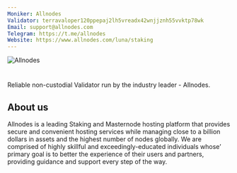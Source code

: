 ```yaml
---
Moniker: Allnodes
Validator: terravaloper120ppepaj2lh5vreadx42wnjjznh55vvktp78wk
Email: support@allnodes.com
Telegram: https://t.me/allnodes
Website: https://www.allnodes.com/luna/staking
---
```


 ![Allnodes](./logo.png)

# <moniker> 
Reliable non-custodial Validator run by the industry leader - Allnodes.

## About us

Allnodes is a leading Staking and Masternode hosting platform that provides secure and convenient hosting services while managing close to a billion dollars in assets and the highest number of nodes globally. We are comprised of highly skillful and exceedingly-educated individuals whose’ primary goal is to better the experience of their users and partners, providing guidance and support every step of the way.

